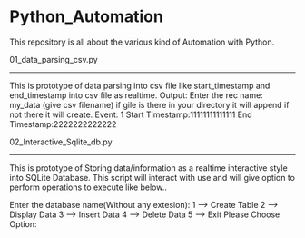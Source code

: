 # Python_Automation
This repository is all about the various kind of Automation with Python.

01_data_parsing_csv.py
*****************************

This is prototype of data parsing into csv file like start_timestamp and end_timestamp into csv file as realtime. Output: Enter the rec name: my_data (give csv filename) if gile is there in your directory it will append if not there it will create. Event: 1 Start Timestamp:11111111111111 End Timestamp:2222222222222

02_Interactive_Sqlite_db.py
**********************************

This is prototype of Storing data/information as a realtime interactive style into SQLite Database. This script will interact with use and will give option to perform operations to execute like below..

Enter the database name(Without any extesion):
 1 --> Create Table
 2 --> Display Data
 3 --> Insert Data
 4 --> Delete Data
 5 --> Exit
Please Choose Option:


